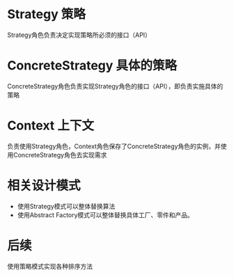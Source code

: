 # Strategy 策略

Strategy角色负责决定实现策略所必须的接口（API）

# ConcreteStrategy 具体的策略

ConcreteStrategy角色负责实现Strategy角色的接口（API），即负责实施具体的策略

# Context 上下文

负责使用Strategy角色，Context角色保存了ConcreteStrategy角色的实例，并使用ConcreteStrategy角色去实现需求

# 相关设计模式

- 使用Strategy模式可以整体替换算法
- 使用Abstract Factory模式可以整体替换具体工厂、零件和产品。

# 后续

使用策略模式实现各种排序方法